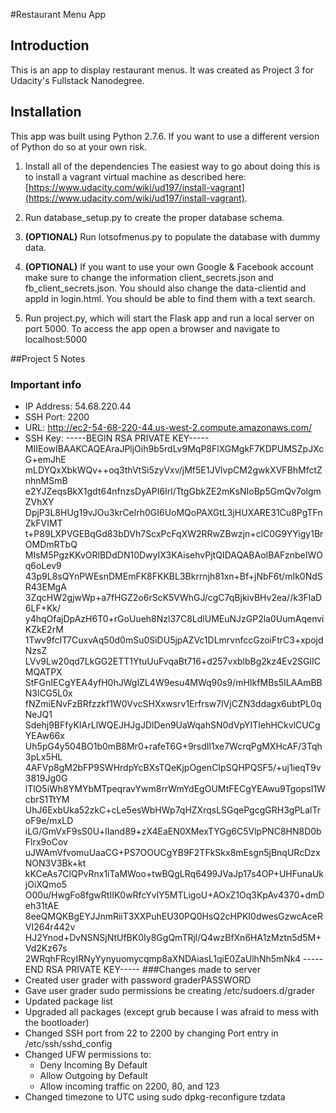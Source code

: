 #Restaurant Menu App

## Introduction
This is an app to display restaurant menus. It was created as Project 3 for Udacity's Fullstack Nanodegree.

## Installation
This app was built using Python 2.7.6. If you want to use a different version of Python do so at your own risk.

1. Install all of the dependencies The easiest way to go about doing this is to install a vagrant virtual machine as described here: [https://www.udacity.com/wiki/ud197/install-vagrant](https://www.udacity.com/wiki/ud197/install-vagrant).

2. Run database_setup.py to create the proper database schema.

3. **(OPTIONAL)** Run lotsofmenus.py to populate the database with dummy data.

4. **(OPTIONAL)** If you want to use your own Google & Facebook account make sure to change the information client_secrets.json and fb_client_secrets.json. You should also change the data-clientid and appId in login.html. You should be able to find them with a text search.

5. Run project.py, which will start the Flask app and run a local server on port 5000. To access the app open a browser and navigate to localhost:5000

##Project 5 Notes
### Important info
- IP Address: 54.68.220.44
- SSH Port: 2200
- URL: http://ec2-54-68-220-44.us-west-2.compute.amazonaws.com/
- SSH Key: -----BEGIN RSA PRIVATE KEY-----
MIIEowIBAAKCAQEAraJPljOih9b5rdLv9MqP8FlXGMgkF7KDPUMSZpJXcG+emJhE
mLDYQxXbkWQv++oq3thVtSi5zyVxv/jMf5E1JVlvpCM2gwkXVFBhMfctZnhnMSmB
e2YJZeqsBkX1gdt64nfnzsDyAPI6Irl/TtgGbkZE2mKsNIoBp5GmQv7olgmZVhXY
DpjP3L8HUg19vJOu3krCelrh0GI6UoMQoPAXGtL3jHUXARE31Cu8PgTFnZkFVIMT
t+P89LXPVGEBqGd83bDVh7ScxPcFqXW2RRwZBwzjn+clC0G9YYigy1BrOMDmRTbQ
MIsM5PgzKKvORlBDdDN10DwyIX3KAisehvPjtQIDAQABAoIBAFznbeIWOq6oLev9
43p9L8sQYnPWEsnDMEmFK8FKKBL3Bkrrnjh81xn+Bf+jNbF6t/mIk0NdSR43EMgA
3ZqcHW2gjwWp+a7fHGZ2o6rScK5VWhGJ/cgC7qBjkivBHv2ea//k3FlaD6LF+Kk/
y4hqOfajDpAzH6T0+rGoUueh8Nzl37C8LdlUMEuNJzGP2la0UumAqenviKZkE2rM
1Twv9fcIT7CuxvAq50d0mSu0SiDU5jpAZVc1DLmrvnfccGzoiFtrC3+xpojdNzsZ
LVv9Lw20qd7LkGG2ETT1YtuUuFvqaBt716+d257vxblbBg2kz4Ev2SGlICMQATPX
StFGnIECgYEA4yfH0hJWgIZL4W9esu4MWq90s9/mHIkfMBs5ILAAmBBN3lCG5L0x
fNZmiENvFzBRfzzkf1W0VvcSHXxwsrv1Erfrsw7lVjCZN3ddagx6ubtPL0qNeJQ1
Sdehj9BFfyKIArLlWQEJHJgJDlDen9UaWqahSN0dVpYITIehHCkvlCUCgYEAw66x
Uh5pG4y504BO1b0mB8Mr0+rafeT6G+9rsdIl1xe7WcrqPgMXHcAF/3Tqh3pLx5HL
4AFVp8gM2bFP9SWHrdpYcBXsTQeKjpOgenCIpSQHPQSF5/+uj1ieqT9v3819Jg0G
lTlO5iWh8YMYbMTpeqravYwm8rrWmYdEgOUMtFECgYEAwu9TgopsI1WcbrS1TtYM
UhJ6ExbUka52zkC+cLe5esWbHWp7qHZXrqsLSGqePgcgGRH3gPLalTroF9e/mxLD
iLG/GmVxF9sS0U+lIand89+zX4EaEN0XMexTYGg6C5VlpPNC8HN8D0bFlrx9oCov
uJWAmVfvomuUaaCG+PS7OOUCgYB9F2TFkSkx8mEsgn5jBnqURcDzxNON3V3Bk+kt
kKCeAs7ClQPvRnx1iTaMWoo+twBQgLRq6499JVaJp17s4OP+UHFunaUkjOiXQmo5
O00u/HwgFo8fgwRtIIK0wRfcYvlY5MTLigoU+AOxZ1Oq3KpAv4370+dmDeh31tAE
8eeQMQKBgEYJJnmRiiT3XXPuhEU30PQ0HsQ2cHPKI0dwesGzwcAceRVI264r442v
HJ2Ynod+DvNSNSjNtUfBK0Iy8GgQmTRjl/Q4wzBfXn6HA1zMztn5d5M+Vd2Kz67s
2WRqhFRcyIRNyYynyuomycqmp8aXNDAiasL1qiE0ZaUlhNh5mNk4
-----END RSA PRIVATE KEY-----
###Changes made to server
- Created user grader with password graderPASSWORD
- Gave user grader sudo permissions be creating /etc/sudoers.d/grader
- Updated package list
- Upgraded all packages (except grub because I was afraid to mess with the bootloader)
- Changed SSH port from 22 to 2200 by changing Port entry in /etc/ssh/sshd_config
- Changed UFW permissions to:
  - Deny Incoming By Default
  - Allow Outgoing by Default
  - Allow incoming traffic on 2200, 80, and 123
- Changed timezone to UTC using sudo dpkg-reconfigure tzdata
